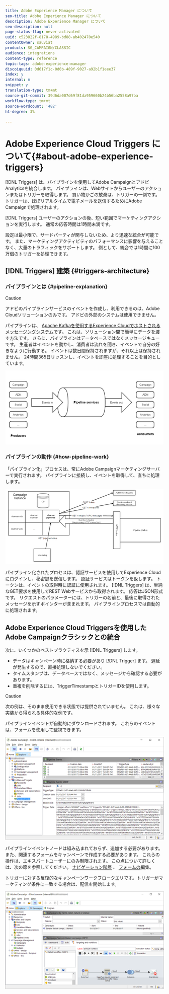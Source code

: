 ```yaml
---
title: Adobe Experience Manager について
seo-title: Adobe Experience Manager について
description: Adobe Experience Manager について
seo-description: null
page-status-flag: never-activated
uuid: c523822f-8178-4989-bd88-ab402470e540
contentOwner: sauviat
products: SG_CAMPAIGN/CLASSIC
audience: integrations
content-type: reference
topic-tags: adobe-experience-manager
discoiquuid: 0d617f1c-0d0b-489f-9027-a92b1f1eee37
index: y
internal: n
snippet: y
translation-type: tm+mt
source-git-commit: 39d6da007d69f81da959660b24b56ba2558a97ba
workflow-type: tm+mt
source-wordcount: '482'
ht-degree: 3%

---
```



# Adobe Experience Cloud Triggers について{#about-adobe-experience-triggers}

[!DNL Triggers] は、パイプラインを使用してAdobe CampaignとアドビAnalyticsを統合します。 パイプラインは、Webサイトからユーザーのアクションまたはトリガーを取得します。 買い物かごの放棄は、トリガーの一例です。 トリガーは、ほぼリアルタイムで電子メールを送信するためにAdobe Campaignで処理されます。

[!DNL Triggers] ユーザーのアクションの後、短い範囲でマーケティングアクションを実行します。 通常の応答時間は1時間未満です。

設定は最小限で、サードパーティが関与しないため、より迅速な統合が可能です。
また、マーケティングアクティビティのパフォーマンスに影響を与えることなく、大量のトラフィックをサポートします。 例として、統合では1時間に100万個のトリガーを処理できます。

## [!DNL Triggers] 建築 {#triggers-architecture}

### パイプラインとは {#pipeline-explanation}

>[!CAUTION]
>
>アドビのパイプラインサービスのイベントを作成し、利用できるのは、Adobe Cloudソリューションのみです。 アドビの外部のシステムは使用できません。

パイプラインは、 [Apache Kafkaを使用するExperience Cloudでホストされるメッセージングシステム](http://kafka.apache.org/)です。 これは、ソリューション間で簡単にデータを渡す方法です。 さらに、パイプラインはデータベースではなくメッセージキューです。 生産者はイベントを動かし、消費者は流れを聞き、イベントで自分の好きなように行動する。 イベントは数日間保持されますが、それ以上は保持されません。 24時間365日リッスンし、イベントを即座に処理することを目的としています。

![](assets/triggers_1.png)

### パイプラインの動作 {#how-pipeline-work}

「パイプライン化」プロセスは、常にAdobe Campaignマーケティングサーバーで実行されます。 パイプラインに接続し、イベントを取得して、直ちに処理します。

![](assets/triggers_2.png)

パイプライン化されたプロセスは、認証サービスを使用してExperience Cloudにログインし、秘密鍵を送信します。 認証サービスはトークンを返します。 トークンは、イベントの取得時に認証に使用されます。 [!DNL Triggers] は、単純なGET要求を使用してREST Webサービスから取得されます。 応答はJSON形式です。 リクエストのパラメーターには、トリガーの名前と、最後に取得されたメッセージを示すポインターが含まれます。 パイプラインプロセスでは自動的に処理されます。

## Adobe Experience Cloud Triggersを使用したAdobe Campaignクラシックとの統合

次に、いくつかのベストプラクティスを示 [!DNL Triggers] します。

* データはキャンペーン時に格納する必要があり [!DNL Trigger] ます。 遅延が発生するので、直接処理しないでください。
* タイムスタンプは、データベースではなく、メッセージから確認する必要があります。
* 重複を削除するには、TriggerTimestampとトリガーIDを使用します。

>[!CAUTION]
>
>次の例は、そのまま使用できる状態では提供されていません。 これは、様々な実装から得られる具体的な例です。

パイプラインイベントが自動的にダウンロードされます。 これらのイベントは、フォームを使用して監視できます。

![](assets/triggers_3.png)

パイプラインイベントノードは組み込まれておらず、追加する必要があります。また、関連するフォームをキャンペーンで作成する必要があります。 これらの操作は、エキスパートユーザーにのみ制限されます。 この点について詳しくは、次の節を参照してください。 [ナビゲーション階層](../../configuration/using/about-navigation-hierarchy.md) 、 [フォームの](../../configuration/using/editing-forms.md)編集。

トリガーに対する反復的なキャンペーンワークフロークエリです。トリガーがマーケティング条件に一致する場合は、配信を開始します。

![](assets/triggers_4.png)
